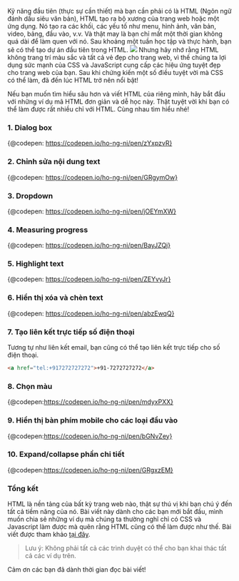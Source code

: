 Kỹ năng đầu tiên (thực sự cần thiết) mà bạn cần phải có là HTML (Ngôn ngữ đánh dấu siêu văn bản), HTML tạo ra bộ xương của trang web hoặc một ứng dụng. Nó tạo ra các khối, các yếu tố như menu, hình ảnh, văn bản, video, bảng, đầu vào, v.v. Và thật may là bạn chỉ mất một thời gian không quá dài để làm quen với nó. Sau khoảng một tuần học tập và thực hành, bạn sẽ có thể tạo dự án đầu tiên trong HTML. 
![](https://images.viblo.asia/f527e8c1-2ed9-4ea0-b64f-69cda832dfb8.jpg)
Nhưng hãy nhớ rằng HTML không trang trí màu sắc và tất cả vẻ đẹp cho trang web, vì thế chúng ta lợi dụng sức mạnh của CSS và JavaScript cung cấp các hiệu ứng tuyệt đẹp cho trang web của bạn. Sau khi chứng kiến một số điều tuyệt vời mà CSS có thể làm, đã đến lúc HTML trở nên nổi bật! 

Nếu bạn muốn tìm hiểu sâu hơn và viết HTML của riêng mình, hãy bắt đầu với những ví dụ mã HTML đơn giản và dễ học này. Thật tuyệt vời khi bạn có thể làm được rất nhiều chỉ với HTML. Cùng nhau tìm hiểu nhé!
### 1.  Dialog box
{@codepen: https://codepen.io/ho-ng-ni/pen/zYxpzvR}
### 2. Chỉnh sửa nội dung text
{@codepen: https://codepen.io/ho-ng-ni/pen/GRgymOw}
### 3. Dropdown
{@codepen: https://codepen.io/ho-ng-ni/pen/jOEYmXW}
### 4. Measuring progress
{@codepen: https://codepen.io/ho-ng-ni/pen/BayJZQj}
### 5. Highlight text
{@codepen: https://codepen.io/ho-ng-ni/pen/ZEYvyJr}
### 6. Hiển thị xóa và chèn text
{@codepen: https://codepen.io/ho-ng-ni/pen/abzEwqQ}
### 7. Tạo liên kết trực tiếp số điện thoại
Tương tự như liên kết email, bạn cũng có thể tạo liên kết trực tiếp cho số điện thoại.
```html
<a href="tel:+917272727272">+91-7272727272</a>
```
### 8. Chọn màu
{@codepen:https://codepen.io/ho-ng-ni/pen/mdyxPXX}
### 9. Hiển thị bàn phím mobile cho các loại đầu vào
{@codepen:https://codepen.io/ho-ng-ni/pen/bGNvZey}
### 10. Expand/collapse phần chi tiết
{@codepen:https://codepen.io/ho-ng-ni/pen/GRgxzEM}

### Tổng kết

HTML là nền tảng của bất kỳ trang web nào, thật sự thú vị khi bạn chú ý đến tất cả tiềm năng của nó. Bài viết này dành cho các bạn mới bắt đầu, mình muốn chia sẻ những ví dụ mà chúng ta thường nghĩ chỉ có CSS và Javascript làm được mà quên rằng HTML cũng có thể làm được như thế. Bài viết được tham khảo [tại đây](https://dev.to/ananyaneogi/html-can-do-that-c0n).


> Lưu ý: Không phải tất cả các trình duyệt có thể cho bạn khai thác tất cả các ví dụ trên.

Cảm ơn các bạn đã dành thời gian đọc bài viết!